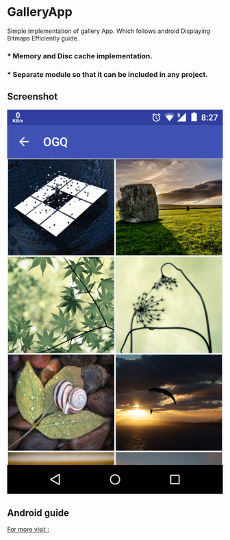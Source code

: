 # GalleryApp
Simple implementation of gallery App. Which follows android Displaying Bitmaps Efficiently guide.
### * Memory and Disc cache implementation.
### * Separate module so that it can be included in any project.
## Screenshot
  ![Gallery App](/screenshot.png)
## Android guide
  [For more visit : ](https://developer.android.com/training/displaying-bitmaps/index.html)
